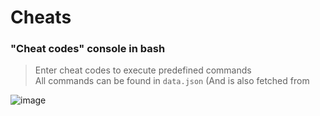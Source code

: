# Cheats
### "Cheat codes" console in bash
> Enter cheat codes to execute predefined commands \
> All commands can be found in `data.json` (And is also fetched from

![image](https://github.com/user-attachments/assets/472796f3-8fde-4cf0-8650-5090e82a11c0)
